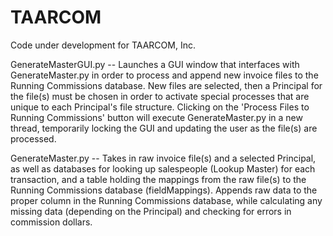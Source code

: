 # TAARCOM
Code under development for TAARCOM, Inc.

GenerateMasterGUI.py -- Launches a GUI window that interfaces with GenerateMaster.py in order to process and append new invoice files to the Running Commissions database. New files are selected, then a Principal for the file(s) must be chosen in order to activate special processes that are unique to each Principal's file structure. Clicking on the 'Process Files to Running Commissions' button will execute GenerateMaster.py in a new thread, temporarily locking the GUI and updating the user as the file(s) are processed.

GenerateMaster.py -- Takes in raw invoice file(s) and a selected Principal, as well as databases for looking up salespeople (Lookup Master) for each transaction, and a table holding the mappings from the raw file(s) to the Running Commissions database (fieldMappings). Appends raw data to the proper column in the Running Commissions database, while calculating any missing data (depending on the Principal) and checking for errors in commission dollars.
